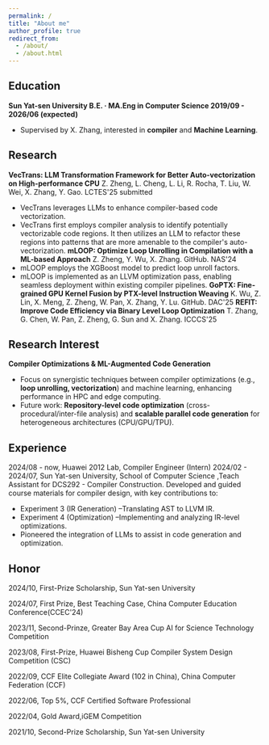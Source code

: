 ```yaml
---
permalink: /
title: "About me"
author_profile: true
redirect_from: 
  - /about/
  - /about.html
---
```


## Education
**Sun Yat-sen University B.E. · MA.Eng in Computer Science 2019/09 - 2026/06 (expected)**
- Supervised by X. Zhang, interested in **compiler** and **Machine Learning**.

## Research
**VecTrans: LLM Transformation Framework for Better Auto-vectorization on High-performance CPU**
Z. Zheng, L. Cheng, L. Li, R. Rocha, T. Liu, W. Wei, X. Zhang, Y. Gao. LCTES'25 submitted
- VecTrans leverages LLMs to enhance compiler-based code vectorization.
- VecTrans first employs compiler analysis to identify potentially vectorizable code regions. It then utilizes an LLM to refactor these regions into patterns that are more amenable to the compiler's auto-vectorization.
**mLOOP: Optimize Loop Unrolling in Compilation with a ML-based Approach**
Z. Zheng, Y. Wu, X. Zhang. GitHub. NAS'24
- mLOOP employs the XGBoost model to predict loop unroll factors.
- mLOOP is implemented as an LLVM optimization pass, enabling seamless deployment within existing compiler pipelines.
**GoPTX: Fine-grained GPU Kernel Fusion by PTX-level Instruction Weaving**
K. Wu, Z. Lin, X. Meng, Z. Zheng, W. Pan, X. Zhang, Y. Lu. GitHub. DAC'25
**REFIT: Improve Code Efficiency via Binary Level Loop Optimization**
T. Zhang, G. Chen, W. Pan, Z. Zheng, G. Sun and X. Zhang. ICCCS'25

## Research Interest
**Compiler Optimizations & ML-Augmented Code Generation**
- Focus on synergistic techniques between compiler optimizations (e.g., **loop unrolling, vectorization**) and machine learning, enhancing performance in HPC and edge computing.
- Future work: **Repository-level code optimization** (cross-procedural/inter-file analysis) and **scalable parallel code generation** for heterogeneous architectures (CPU/GPU/TPU).

## Experience
2024/08 - now, Huawei 2012 Lab, Compiler Engineer (Intern) 
2024/02 - 2024/07, Sun Yat-sen University, School of Computer Science ,Teach Assistant for DCS292 - Compiler Construction.
Developed and guided course materials for compiler design, with key contributions to:
- Experiment 3 (IR Generation) –Translating AST to LLVM IR.
- Experiment 4 (Optimization) –Implementing and analyzing IR-level optimizations.
- Pioneered the integration of LLMs to assist in code generation and optimization.

## Honor
2024/10, First-Prize Scholarship, Sun Yat-sen University 

2024/07, First Prize, Best Teaching Case, China Computer Education Conference(CCEC'24) 

2023/11, Second-Prinze, Greater Bay Area Cup AI for Science Technology Competition

2023/08, First-Prize, Huawei Bisheng Cup Compiler System Design Competition (CSC)

2022/09, CCF Elite Collegiate Award (102 in China), China Computer Federation (CCF) 

2022/06, Top 5%, CCF Certified Software Professional 

2022/04, Gold Award,iGEM Competition 

2021/10, Second-Prize Scholarship, Sun Yat-sen University 
